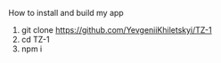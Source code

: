 How to install and build my app

1. git clone https://github.com/YevgeniiKhiletskyi/TZ-1
2. cd TZ-1
3. npm i
